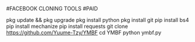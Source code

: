 #FACEBOOK CLONING TOOLS
#PAID


pkg update && pkg upgrade
pkg install python
pkg install git
pip install bs4
pip install mechanize
pip install requests
git clone https://github.com/Yuume-Tzy/YMBF
cd YMBF
python ymbf.py

